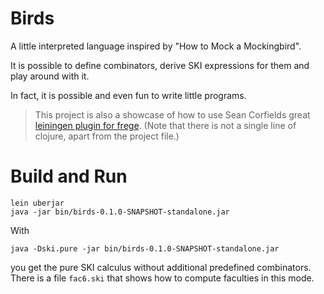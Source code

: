Birds
=====

A little interpreted language inspired by "How to Mock a Mockingbird".

It is possible to define combinators, derive SKI expressions for them and play around with it.

In fact, it is possible and even fun to write little programs.

> This project is also a showcase of how to use Sean Corfields great [leiningen plugin for frege](https://github.com/seancorfield/lein-fregec). (Note that there is not a single line of clojure, apart from the project file.)

Build and Run
=============

    lein uberjar
    java -jar bin/birds-0.1.0-SNAPSHOT-standalone.jar

With

    java -Dski.pure -jar bin/birds-0.1.0-SNAPSHOT-standalone.jar

you get the pure SKI calculus without additional predefined combinators.  There is a file `fac6.ski` 
that shows how to compute faculties in this mode.

